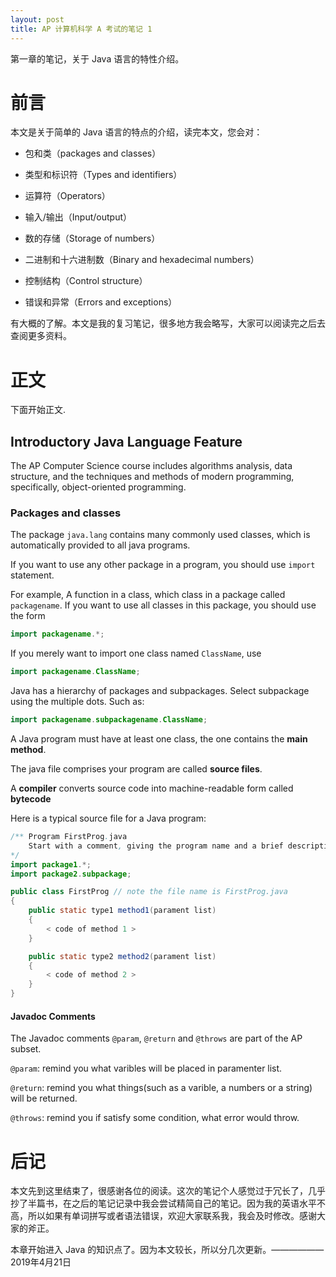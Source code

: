 ```yaml
---
layout: post
title: AP 计算机科学 A 考试的笔记 1
---
```

第一章的笔记，关于 Java 语言的特性介绍。
<!--more-->
# 前言
本文是关于简单的 Java 语言的特点的介绍，读完本文，您会对：

* 包和类（packages and classes）

* 类型和标识符（Types and identifiers）

* 运算符（Operators）

* 输入/输出（Input/output）

* 数的存储（Storage of numbers）

* 二进制和十六进制数（Binary and hexadecimal numbers）

* 控制结构（Control structure）

* 错误和异常（Errors and exceptions）

有大概的了解。本文是我的复习笔记，很多地方我会略写，大家可以阅读完之后去查阅更多资料。
# 正文
下面开始正文.
## Introductory Java Language Feature
The AP Computer Science course includes algorithms analysis, data structure, and the techniques and methods of modern programming, specifically, object-oriented programming.
### Packages and classes
The package `java.lang` contains many commonly used classes, which is automatically provided to all java programs.

If you want to use any other package in a program, you should use `import` statement.

For example, A function in a class, which class in a package called `packagename`. If you want to use all classes in this package, you should use the form

```java
import packagename.*;
```

If you merely want to import one class named `ClassName`, use

```java
import packagename.ClassName;
```

Java has a hierarchy of packages and subpackages. Select subpackage using the multiple dots. Such as:

```java
import packagename.subpackagename.ClassName;
```

A Java program must have at least one class,  the one contains the **main method**.

The java file comprises your program are called **source files**.

A **compiler** converts source code into machine-readable form called **bytecode**

Here is a typical source file for a Java program:

```java
/** Program FirstProg.java
    Start with a comment, giving the program name and a brief description of what the program dose.
*/
import package1.*;
import package2.subpackage;

public class FirstProg // note the file name is FirstProg.java
{
    public static type1 method1(parament list)
    {
        < code of method 1 >
    }

    public static type2 method2(parament list)
    {
        < code of method 2 >
    }
}
```
#### Javadoc Comments
The Javadoc comments `@param`, `@return` and `@throws` are part of the AP subset.

`@param`: remind you what varibles will be placed in paramenter list.

`@return`: remind you what things(such as a varible, a numbers or a string) will be returned.

`@throws`: remind you if satisfy some condition, what error would throw. 

# 后记
本文先到这里结束了，很感谢各位的阅读。这次的笔记个人感觉过于冗长了，几乎抄了半篇书，在之后的笔记记录中我会尝试精简自己的笔记。因为我的英语水平不高，所以如果有单词拼写或者语法错误，欢迎大家联系我，我会及时修改。感谢大家的斧正。

本章开始进入 Java 的知识点了。因为本文较长，所以分几次更新。——————2019年4月21日